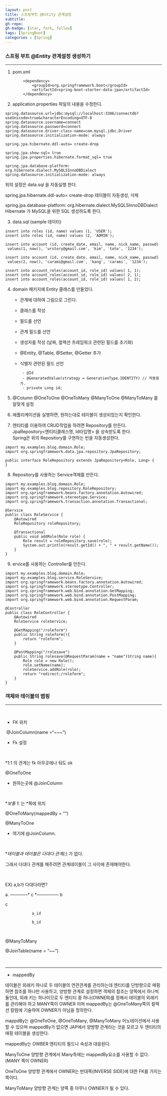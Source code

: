 ```yaml
---
layout: post
title: 스프링부트 @Entity 관계설정
subtitle: 
gh-repo: 
gh-badge: [star, fork, follow]
tags: [SpringBoot]
categories : [Spring]
---
```


### 스프링 부트 @Entity 관계설정 생성하기
---

1. pom.xml

~~~
		<dependency>
			<groupId>org.springframework.boot</groupId>
			<artifactId>spring-boot-starter-data-jpa</artifactId>
		</dependency>
~~~

2. application.properties 파일의 내용을 수정한다.

~~~
spring.datasource.url=jdbc:mysql://localhost:3306/connectdb?useUnicode=true&characterEncoding=UTF-8
spring.datasource.username=connect
spring.datasource.password=connect
spring.datasource.driver-class-name=com.mysql.jdbc.Driver
spring.datasource.initialization-mode: always

spring.jpa.hibernate.ddl-auto= create-drop

spring.jpa.show-sql= true
spring.jpa.properties.hibernate.format_sql= true

spring.jpa.database-platform: org.hibernate.dialect.MySQL5InnoDBDialect
spring.datasource.initialization-mode: always

~~~

위의 설정은 data.sql 을 자동실행 한다.

spring.jpa.hibernate.ddl-auto= create-drop
테이블이 자동생성, 삭제

spring.jpa.database-platform: org.hibernate.dialect.MySQL5InnoDBDialect
Hibernate 가 MySQL을 위한 SQL 생성하도록 한다.

3. data.sql (sample 데이터)

~~~
insert into roles (id, name) values (1, 'USER');
insert into roles (id, name) values (2, 'ADMIN');

insert into account (id, create_date, email, name, nick_name, passwd)
 values(1, now(), 'urstory@gmail.com', 'kim', 'toto', '1234');

insert into account (id, create_date, email, name, nick_name, passwd)
 values(2, now(), 'carami@gmail.com', 'kang', 'carami', '1234');

insert into account_roles(account_id, role_id) values( 1, 1);
insert into account_roles(account_id, role_id) values( 2, 1);
insert into account_roles(account_id, role_id) values( 1, 2);
~~~

4. domain 패키지에 Entity 클래스를 만들었다.
     - 관계에 대하여 그림으로 그린다.

     - 클래스를 작성

     - 필드를 선언

     - 관계 필드를 선언

     - 생성자를 작성 (날짜, 컬렉션 프레임워크 관련된 필드를 초기화)

     - @Entity, @Table, @Setter, @Getter 추가

     - 식별자 관련된 필드 선언

            - @Id  
            - @GeneratedValue(strategy = GenerationType.IDENTITY) // 자동증가.  
            - private Long id;  

5. @Column @OneToOne @OneToMany @ManyToOne @ManyToMany 를 알맞게 설정  

6. 애플리케이션을 실행하면, 원하는대로 테이블이 생성되었는지 확인한다.

7. 엔티티를 이용하여 CRUD작업을 하려면 Repository를 만든다.  
    JpaRepository<엔티티클래스명, Id타입명> 을 상속받도록 한다.  
    Spring은 위의 Repository를 구현하는 빈을 자동생성한다.  

~~~
import my.examples.blog.domain.Role;
import org.springframework.data.jpa.repository.JpaRepository;

public interface RoleRepository extends JpaRepository<Role, Long> {
}
~~~

8. Repository를 사용하는 Service객체를 만든다.

~~~
import my.examples.blog.domain.Role;
import my.examples.blog.repository.RoleRepository;
import org.springframework.beans.factory.annotation.Autowired;
import org.springframework.stereotype.Service;
import org.springframework.transaction.annotation.Transactional;

@Service
public class RoleService {
    @Autowired
    RoleRepository roleRepository;

    @Transactional
    public void addRole(Role role) {
        Role result = roleRepository.save(role);
        System.out.println(result.getId() + ", " + result.getName());
    }
}
~~~

9. ervice를 사용하는 Controller를 만든다.

~~~
import my.examples.blog.domain.Role;
import my.examples.blog.service.RoleService;
import org.springframework.beans.factory.annotation.Autowired;
import org.springframework.stereotype.Controller;
import org.springframework.web.bind.annotation.GetMapping;
import org.springframework.web.bind.annotation.PostMapping;
import org.springframework.web.bind.annotation.RequestParam;

@Controller
public class RoleController {
    @Autowired
    RoleService roleService;

    @GetMapping("/roleform")
    public String roleform(){
        return "roleform";
    }

    @PostMapping("/rolesave")
    public String rolesave(@RequestParam(name = "name")String name){
        Role role = new Role();
        role.setName(name);
        roleService.addRole(role);
        return "redirect:/roleform";
    }
}
~~~


### 객체와 테이블의 맵핑

---


​

* FK 위치

​
@JoinColumn(name =“~~~”)

 - Fk 설정

​

*1:1 의 관계는 fk 아무곳에나 둬도 ok

@OneToOne

 - 원하는곳에 @JoinColumn

​

**보통 1:* 는 *쪽에 위치

@OneToMany(mappedBy = “”)

@ManyToOne

 - 여기에 @JoinColumn.

​

***테이블과 테이블은 다대다 관계(*:*) 가 없다.

그래서 다대다 관계를 해주려면 관계테이블이 그 사이에 존재해야한다.

​

EX) a,b가 다대다라면? 

a.   ————*  c  *————— b


c
~~~
            a_id

            b_id 
~~~

​

@ManyToMany

@JoinTable(name = “~~”)

​

---
* mappedBy


테이블은 외래키 하나로 두 테이블의 연관관계를 관리하는데 엔티티를 단방향으로 매핑하면 참조를 하나만 사용하고, 양방향 관계로 설정하면 객체의 참조는 양쪽에서 하나씩 둘인데, 외래 키는 하나이므로 두 엔티티 중 하나(OWNER)를 정해서 테이블의 외래키를 관리해야 하고 MANY쪽이 OWNER 이며 mappedBy는 @OneToMany쪽의 컬렉션 칼럼에 기술하여 OWNER가 아님을 정의한다.  

mappdBy는 @OneToOne, @OneToMany, @ManyToMany 어노테이션에서 사용할 수 있으며 mappedBy가 없으면 JAP에서 양뱡향 관계라는 것을 모르고 두 엔티티의 매핑 테이블을 생성한다.  

mappedBy는 OWBER 엔티티의 필드나 속성과 대응된다.

ManyToOne 양방향 관계에서 Many측에는 mappedBy요소를 사용할 수 없다.(MANY 쪽이 OWNER)

OneToOne 양방향 관계에서 OWNER는 반대쪽(INVERSE SIDE)에 대한 FK를 가지는 쪽이다.

ManyToMany 양방향 관계는 양쪽 중 아무나 OWNER가 될 수 있다.

